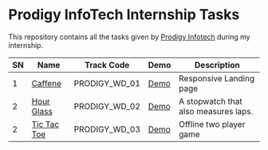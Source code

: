 # Prodigy InfoTech Internship Tasks

This repository contains all the tasks given by [Prodigy Infotech](https://prodigyinfotech.dev/) during my internship.

| SN  | Name                                    | Track Code    | Demo                                            | Description                          |
| --- | --------------------------------------- | ------------- | ----------------------------------------------- | ------------------------------------ |
| 1   | [Caffene](/PRODIGY_WD_01/README.md)     | PRODIGY_WD_01 | [Demo](https://caffeine.tilak-thapa.com.np/)    | Responsive Landing page              |
| 2   | [Hour Glass](/PRODIGY_WD_02/README.md)  | PRODIGY_WD_02 | [Demo](https://hourglass.tilak-thapa.com.np/)   | A stopwatch that also measures laps. |
| 2   | [Tic Tac Toe](/PRODIGY_WD_03/README.md) | PRODIGY_WD_03 | [Demo](https://prodigy-internship-task-3.vercel.app/) | Offline two player game              |
